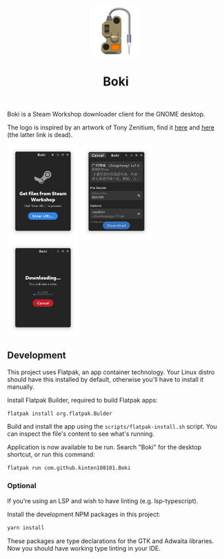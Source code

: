 <div align="center">
<img style="vertical-align: middle;" src="data/resources/app.svg" alt="Project's logo" width="120" height="120" align="center" />
<br />
<h1>Boki</h1>
</div>
<div align="center">
</div>
<br />

Boki is a Steam Workshop downloader client for the GNOME desktop.

The logo is inspired by an artwork of Tony Zenitium, find it [here](https://zenitium.artstation.com/projects/3dm1XE) and [here](https://www.artstation.com/artwork/3dm1XE) (the latter link is dead).

<p>
	<img src="data/resources/preview-1.png" width="33%">
	<img src="data/resources/preview-2.png" width="33%">
	<img src="data/resources/preview-3.png" width="33%">
</p>


## Development

This project uses Flatpak, an app container technology. Your Linux distro should have this installed by default, otherwise you'll have to install it manually.

Install Flatpak Builder, required to build Flatpak apps:

```sh
flatpak install org.flatpak.Bulder
```

Build and install the app using the `scripts/flatpak-install.sh` script. You can inspect the file's content to see what's running.

Application is now available to be run. Search "Boki" for the desktop shortcut, or run this command:

```sh
flatpak run com.github.kinten108101.Boki
```

### Optional

If you're using an LSP and wish to have linting (e.g. lsp-typescript).

Install the development NPM packages in this project:

```sh
yarn install
```

These packages are type declarations for the GTK and Adwaita libraries. Now you should have working type linting in your IDE.

